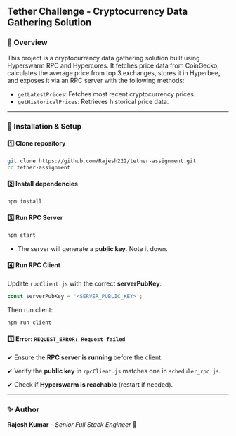 ## Tether Challenge - Cryptocurrency Data Gathering Solution

### 📌 Overview
This project is a cryptocurrency data gathering solution built using Hyperswarm RPC and Hypercores. It fetches price data from CoinGecko, calculates the average price from top 3 exchanges, stores it in Hyperbee, and exposes it via an RPC server with the following methods:

- `getLatestPrices`: Fetches most recent cryptocurrency prices.
- `getHistoricalPrices`: Retrieves historical price data.

---

### 🔧 Installation & Setup

#### 1️⃣ Clone  repository
```sh
git clone https://github.com/Rajesh222/tether-assignment.git
cd tether-assignment
```

#### 2️⃣ Install dependencies
```sh
npm install
```

#### 3️⃣ Run RPC Server
```sh
npm start
```
- The server will generate a **public key**. Note it down.

#### 4️⃣ Run  RPC Client
Update `rpcClient.js` with the correct **serverPubKey**:
```js
const serverPubKey = '<SERVER_PUBLIC_KEY>';
```
Then run client:
```sh
npm run client

```

#### 1️⃣ Error: `REQUEST_ERROR: Request failed`
✔ Ensure the **RPC server is running** before the client.

✔ Verify the **public key** in `rpcClient.js` matches one in `scheduler_rpc.js`.

✔ Check if **Hyperswarm is reachable** (restart if needed).


---

### ✨ Author
**Rajesh Kumar** - *Senior Full Stack Engineer* 🚀

